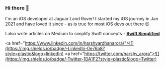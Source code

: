 ### Hi there 👋
I'm an iOS developer at Jaguar Land Rover! I started my iOS journey in Jan 2021 and have loved it since - as is true for most iOS devs out there 😉

I also write articles on Medium to simplify Swift concepts - [**Swift Simplified**](https://swiftsimplified.medium.com)

<a href=”https://www.linkedin.com/in/harshvardhanarora/">![](https://img.shields.io/badge/-LinkedIn-0e76a8?style=plastic&logo=linkedIn)</a>
<a href=”https://twitter.com/harshv_arora">![](https://img.shields.io/badge/-Twitter-1DA1F2?style=plastic&logo=Twitter) </a>
